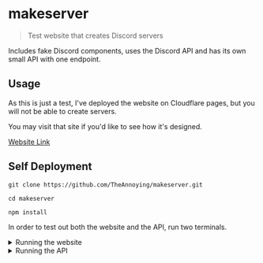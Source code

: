 # makeserver
> Test website that creates Discord servers

Includes fake Discord components, uses the Discord API and has its own small API with one endpoint.

## Usage
As this is just a test, I've deployed the website on Cloudflare pages, but you will not be able to create servers.

You may visit that site if you'd like to see how it's designed.

[Website Link](https://makeserver.theannoying.dev)

## Self Deployment
```
git clone https://github.com/TheAnnoying/makeserver.git
```
```
cd makeserver
```
```
npm install
```

In order to test out both the website and the API, run two terminals.

<details>
<summary>Running the website</summary>
<br>

```
npm run dev
```
Live on [http://localhost:5173](http://localhost:5173)
</details>

<details>
<summary>Running the API</summary>
<br>

```
npm install -g wrangler
```
```
wrangler.cmd pages dev .
```
Live on [http://localhost:8788](http://localhost:8788)
</details>